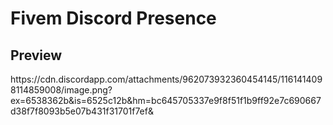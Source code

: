 <html>
  <head>
  </head>
  <body>
    <h1>Fivem Discord Presence</h1>
    <h2>Preview</h2>
    https://cdn.discordapp.com/attachments/962073932360454145/1161414098114859008/image.png?ex=6538362b&is=6525c12b&hm=bc645705337e9f8f51f1b9ff92e7c690667d38f7f8093b5e07b431f31701f7ef&
  </body>
</html>
